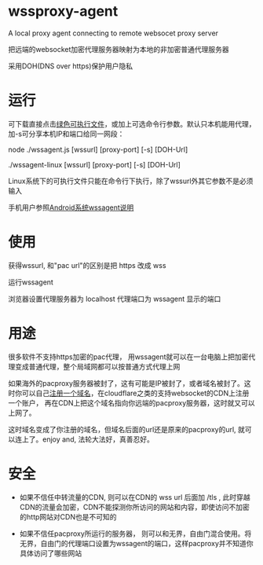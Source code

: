 # wssproxy-agent
A local proxy agent connecting to remote websocet proxy server

把远端的websocket加密代理服务器映射为本地的非加密普通代理服务器

采用DOH(DNS over https)保护用户隐私

# 运行

可下载直接点击[绿色可执行文件](https://github.com/httpgate/resouces/tree/main/wssproxy-agent)，或加上可选命令行参数。默认只本机能用代理，加-s可分享本机IP和端口给同一网段：

node ./wssagent.js [wssurl] [proxy-port] [-s] [DOH-Url]

./wssagent-linux [wssurl] [proxy-port] [-s] [DOH-Url]

Linux系统下的可执行文件只能在命令行下执行，除了wssurl外其它参数不是必须输入

手机用户参照[Android系统wssagent说明](\/run-in-container\/README\.md)

# 使用

获得wssurl, 和"pac url"的区别是把 https 改成 wss 

运行wssagent

浏览器设置代理服务器为 localhost 代理端口为 wssagent 显示的端口


# 用途

很多软件不支持https加密的pac代理， 用wssagent就可以在一台电脑上把加密代理变成普通代理，整个局域网都可以按普通方式代理上网

如果海外的pacproxy服务器被封了，这有可能是IP被封了，或者域名被封了。这时你可以自己[注册一个域名](https://github.com/httpgate/pacproxy.js/blob/main/documents/About_Domain_ZH.md)，在cloudflare之类的支持websocket的CDN上注册一个账户， 再在CDN上把这个域名指向你远端的pacproxy服务器，这时就又可以上网了。

这时域名变成了你注册的域名，但域名后面的url还是原来的pacproxy的url, 就可以连上了。enjoy and, 法轮大法好，真善忍好。

# 安全

* 如果不信任中转流量的CDN, 则可以在CDN的 wss url 后面加 /tls , 此时穿越CDN的流量会加密，CDN不能探测你所访问的网站和内容，即使访问不加密的http网站对CDN也是不可知的

* 如果不信任pacproxy所运行的服务器， 则可以和无界，自由门混合使用。将无界，自由门的代理端口设置为wssagent的端口，这样pacproxy并不知道你具体访问了哪些网站